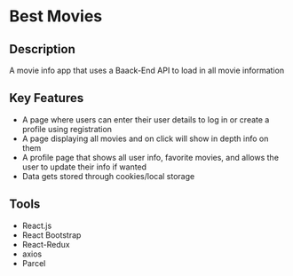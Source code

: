 # Best Movies
## Description
A movie info app that uses a Baack-End API to load in all movie information

## Key Features
- A page where users can enter their user details to log in or create a profile using registration 
- A page displaying all movies and on click will show in depth info on them
- A profile page that shows all user info, favorite movies, and allows the user to update their info if wanted
- Data gets stored through cookies/local storage 
## Tools
- React.js
- React Bootstrap
- React-Redux
- axios
- Parcel
